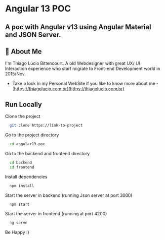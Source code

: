 # Angular 13 POC
## A poc with Angular v13 using Angular Material and JSON Server.

## 🚀 About Me
I'm Thiago Lúcio Bittencourt. A old Webdesigner with great UX/ UI Interaction experience who start migrate to Front-end Development world in 2015/Nov. 

- Take a look in my Personal WebSite if you like to know more about me - [https://thiagolucio.com.br](https://thiagolucio.com.br)

## Run Locally

Clone the project

```bash
  git clone https://link-to-project
```

Go to the project directory

```bash
  cd angular13-poc
```

Go to the backend and frontend directory

```bash
  cd backend
  cd frontend
```

Install dependencies

```bash
  npm install
```

Start the server in backend (running Json server at port 3000)

```bash
  npm start
```

Start the server in frontend (running at port 4200)

```bash
  ng serve
```

Be Happy :)
